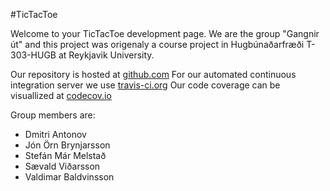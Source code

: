 #TicTacToe
 
Welcome to your TicTacToe development page. We are the group "Gangnir út" and this project was origenaly a course project in Hugbúnaðarfræði T-303-HUGB at Reykjavik University.

Our repository is hosted at [github.com](https://github.com/GengnirUt/tictactoe)
For our automated continuous integration server we use [travis-ci.org](https://travis-ci.org/GengnirUt/tictactoe)
Our code coverage can be visuallized at [codecov.io](https://codecov.io/gh/GengnirUt/tictactoe)

Group members are:
* Dmitri Antonov
* Jón Örn Brynjarsson
* Stefán Már Melstað
* Sævald Viðarsson
* Valdimar Baldvinsson

